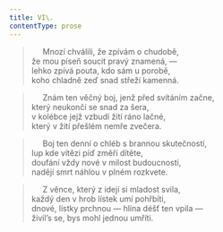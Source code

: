 ```yaml
---
title: VI\.
contentType: prose
---
```


>      Mnozí chválili, že zpívám o chudobě,  
> že mou píseň soucit pravý znamená, —  
> lehko zpívá pouta, kdo sám u porobě,  
> koho chladně zeď snad střeží kamenná.

>      Znám ten věčný boj, jenž před svítáním začne,  
> který neukončí se snad za šera,  
> v kolébce jejž vzbudí žití ráno lačné,  
> který v žití přešlém nemře zvečera.

>      Boj ten denní o chléb s brannou skutečností,  
> lup kde vítězi píď změří dítěte,  
> doufání vždy nové v milost budoucnosti,  
> nadějí smrt náhlou v plném rozkvete.

>      Z věnce, který z idejí si mladost svila,  
> každý den v hrob lístek umí pohřbíti,  
> dnové, lístky prchnou — hlína déšť ten vpila —  
> živilʼs se, bys mohl jednou umříti.
